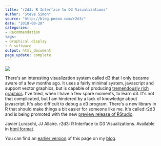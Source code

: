 ```yaml
---
title: "r2d3: R Interface to D3 Visualizations"
author: "Steve Simon"
source: "http://blog.pmean.com/r2d3/"
date: "2018-08-28"
categories:
- Recommendation
tags:
- Graphical display
- R software
output: html_document
page_update: complete
---
```


![](http://www.pmean.com/new-images/18/r2d301.png)

<!---More--->

There's an interesting visualization system called d3 that I only became aware of a few months ago. It uses a fairly minimal system, javascript and support vector graphics, but is capable of producing [tremendously rich graphics][dee1]. I've tried, when I have a few spare moments, to learn d3. It's not that complicated, but I am hindered by a lack of knowledge about javascript. It's also difficult to debug a d3 program. There's a new library in R that should make things a bit easier for someone like me. It's called r2d3 and is being promoted with the new [preview release of RStudio][rst1].

Javier Luraschi, JJ Allaire. r2d3: R Interface to D3 Visualizations.
Available in [html format][lur1].

You can find an [earlier version][sim1] of this page on my [blog][sim2].

[sim1]: http://blog.pmean.com/r2d3/
[sim2]: http://blog.pmean.com

[dee1]: https://github.com/d3/d3/wiki/gallery
[lur1]: https://rstudio.github.io/r2d3/
[rst1]: https://www.rstudio.com/products/rstudio/download/preview
